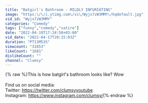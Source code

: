 ```yaml
---
title: "Batgirl's Bathroom - MILDLY INFURIATING"
image: "https:\/\/i.ytimg.com\/vi\/Wyjx7zW3MMY\/hqdefault.jpg"
vid_id: "Wyjx7zW3MMY"
categories: "Comedy"
tags: ["funny","comedy","satire"]
date: "2022-04-19T17:24:58+03:00"
vid_date: "2022-04-17T20:15:03Z"
duration: "PT13M53S"
viewcount: "31853"
likeCount: "1681"
dislikeCount: ""
channel: "Clumsy"
---
```

{% raw %}This is how batgirl's bathroom looks like? Wow<br /><br />Find us on social media:<br />Twitter: <a rel="nofollow" target="blank" href="https://twitter.com/clumsyyoutube">https://twitter.com/clumsyyoutube</a><br />Instagram: <a rel="nofollow" target="blank" href="https://www.instagram.com/clumsy/">https://www.instagram.com/clumsy/</a>{% endraw %}

